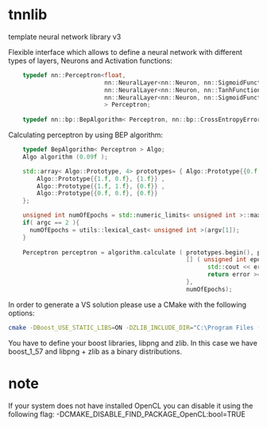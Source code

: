 tnnlib
======

template neural network library v3

Flexible interface which allows to define a neural network with different types of layers, Neurons and Activation functions:

```cpp                        
    typedef nn::Perceptron<float, 
                           nn::NeuralLayer<nn::Neuron, nn::SigmoidFunction, 2>, 
                           nn::NeuralLayer<nn::Neuron, nn::TanhFunction, 20>, 
                           nn::NeuralLayer<nn::Neuron, nn::SigmoidFunction, 1>
                           > Perceptron;
                           
    typedef nn::bp::BepAlgorithm< Perceptron, nn::bp::CrossEntropyError> Algo;
```




Calculating perceptron by using BEP algorithm:

```cpp
    typedef BepAlgorithm< Perceptron > Algo;
    Algo algorithm (0.09f );

    std::array< Algo::Prototype, 4> prototypes= { Algo::Prototype{{0.f, 1.f}, {1.f}} ,
        Algo::Prototype{{1.f, 0.f}, {1.f}} ,
        Algo::Prototype{{1.f, 1.f}, {0.f}} ,
        Algo::Prototype{{0.f, 0.f}, {0.f}}
    };

    unsigned int numOfEpochs = std::numeric_limits< unsigned int >::max();
    if( argc == 2 ){
      numOfEpochs = utils::lexical_cast< unsigned int >(argv[1]);
    }
    
    Perceptron perceptron = algorithm.calculate ( prototypes.begin(), prototypes.end(),
                                                  [] ( unsigned int epoch, float error, ) {
                                                        std::cout << error << std::endl;
                                                        return error >= 0.01.f
                                                  },
                                                  numOfEpochs);
```                                     
In order to generate a VS solution please use a CMake with the following options:

```bash
cmake -DBoost_USE_STATIC_LIBS=ON -DZLIB_INCLUDE_DIR="C:\Program Files (x86)\GnuWin32\include" -DPNG_LIBRARY_DEBUG="C:/Program Files (x86)/GnuWin32/lib/libpng.lib" -DPNG_LIBRARY_RELEASE="C:/Program Files (x86)/GnuWin32/lib/libpng.lib" -DPNG_PNG_INCLUDE_DIR="C:\Program Files (x86)\GnuWin32\include" -DCMAKE_MODULE_LINKER_FLAGS="/machine:X86 /LIBPATH:C:\local\boost_1_57_0\lib32-msvc-12.0/" -DBoost_SERIALIZATION_LIBRARY_DEBUG="C:\local\boost_1_57_0\lib32-msvc-12.0/libboost_serialization-vc120-mt-sgd-1_57.lib" -DBoost_SERIALIZATION_LIBRARY_RELEASE="C:\local\boost_1_57_0\lib32-msvc-12.0/libboost_serialization-vc120-mt-s-1_57.lib" -DBoost_SYSTEM_LIBRARY_DEBUG="C:\local\boost_1_57_0\lib32-msvc-12.0/libboost_system-vc120-mt-sgd-1_57.lib" -DBoost_SYSTEM_LIBRARY_RELEASE="C:\local\boost_1_57_0\lib32-msvc-12.0/libboost_system-vc120-mt-s-1_57.lib" -DBoost_FILESYSTEM_LIBRARY_RELEASE="C:\local\boost_1_57_0\lib32-msvc-12.0/libboost_filesystem-vc120-mt-s-1_57.lib" -DBoost_FILESYSTEM_LIBRARY_DEBUG="C:\local\boost_1_57_0\lib32-msvc-12.0\libboost_filesystem-vc120-mt-sgd-1_57.lib" -DCMAKE_SHARED_LINKER_FLAGS="/machine:X86 /LIBPATH:C:\local\boost_1_57_0\lib32-msvc-12.0" -DCMAKE_EXE_LINKER_FLAGS="/machine:X86 /LIBPATH:C:\local\boost_1_57_0\lib32-msvc-12.0" -DCMAKE_CXX_FLAGS="/DWIN32 /D_WINDOWS /W3 /GR /EHsc" -DCMAKE_CXX_FLAGS_DEBUG="/D_DEBUG /MTd /Zi /Ob0 /Od /RTC1" .
```

You have to define your boost libraries, libpng and zlib. In this case we have boost_1_57 and libpng + zlib as a binary distributions.

note
====
If your system does not have installed OpenCL you can disable it using the following flag:
-DCMAKE_DISABLE_FIND_PACKAGE_OpenCL:bool=TRUE
